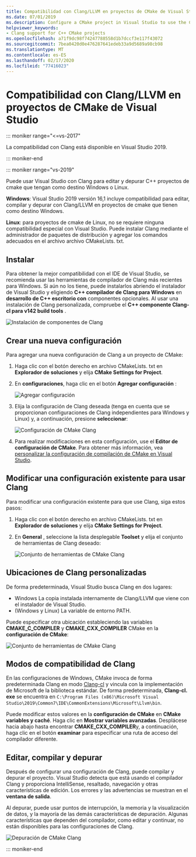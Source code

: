 ```yaml
---
title: Compatibilidad con Clang/LLVM en proyectos de CMake de Visual Studio
ms.date: 07/01/2019
ms.description: Configure a CMake project in Visual Studio to use the Clang/LLVM toolchain.
helpviewer_keywords:
- Clang support for C++ CMake projects
ms.openlocfilehash: a71f9dc98f74247788558d1b7dccf3e117f43072
ms.sourcegitcommit: 7bea0420d0e476287641edeb33a9d5689a98cb98
ms.translationtype: MT
ms.contentlocale: es-ES
ms.lasthandoff: 02/17/2020
ms.locfileid: "77416023"
---
```

# <a name="clangllvm-support-in-visual-studio-cmake-projects"></a>Compatibilidad con Clang/LLVM en proyectos de CMake de Visual Studio

::: moniker range="<=vs-2017"

La compatibilidad con Clang está disponible en Visual Studio 2019.

::: moniker-end

::: moniker range="vs-2019"

Puede usar Visual Studio con Clang para editar y depurar C++ proyectos de cmake que tengan como destino Windows o Linux.

**Windows**: Visual Studio 2019 versión 16,1 incluye compatibilidad para editar, compilar y depurar con Clang/LLVM en proyectos de cmake que tienen como destino Windows.

**Linux**: para proyectos de cmake de Linux, no se requiere ninguna compatibilidad especial con Visual Studio. Puede instalar Clang mediante el administrador de paquetes de distribución y agregar los comandos adecuados en el archivo archivo CMakeLists. txt.

## <a name="install"></a>Instalar

Para obtener la mejor compatibilidad con el IDE de Visual Studio, se recomienda usar las herramientas de compilador de Clang más recientes para Windows. Si aún no los tiene, puede instalarlos abriendo el instalador de Visual Studio y eligiendo  **C++ compilador de Clang para Windows** en **desarrollo de C++ escritorio con** componentes opcionales. Al usar una instalación de Clang personalizada, compruebe el  **C++ componente Clang-cl para v142 build tools** .

![Instalación de componentes de Clang](media/clang-install-vs2019.png)

## <a name="create-a-new-configuration"></a>Crear una nueva configuración

Para agregar una nueva configuración de Clang a un proyecto de CMake:

1. Haga clic con el botón derecho en archivo CMakeLists. txt en **Explorador de soluciones** y elija **CMake Settings for Project**.

1. En **configuraciones**, haga clic en el botón **Agregar configuración** :

   ![Agregar configuración](media/cmake-add-config-icon.png)

1. Elija la configuración de Clang deseada (tenga en cuenta que se proporcionan configuraciones de Clang independientes para Windows y Linux) y, a continuación, presione **seleccionar**:

   ![Configuración de CMake Clang](media/cmake-clang-configuration.png)

1. Para realizar modificaciones en esta configuración, use el **Editor de configuración de CMake**. Para obtener más información, vea [personalizar la configuración de compilación de CMake en Visual Studio](customize-cmake-settings.md).

## <a name="modify-an-existing-configuration-to-use-clang"></a>Modificar una configuración existente para usar Clang

Para modificar una configuración existente para que use Clang, siga estos pasos:

1. Haga clic con el botón derecho en archivo CMakeLists. txt en **Explorador de soluciones** y elija **CMake Settings for Project**.

1. En **General** , seleccione la lista desplegable **Toolset** y elija el conjunto de herramientas de Clang deseado:

   ![Conjunto de herramientas de CMake Clang](media/cmake-clang-toolset.png)

## <a name="custom-clang-locations"></a>Ubicaciones de Clang personalizadas

De forma predeterminada, Visual Studio busca Clang en dos lugares:

- Windows La copia instalada internamente de Clang/LLVM que viene con el instalador de Visual Studio.
- (Windows y Linux) La variable de entorno PATH.

Puede especificar otra ubicación estableciendo las variables **CMAKE_C_COMPILER** y **CMAKE_CXX_COMPILER** CMake en la **configuración de CMake**:

![Conjunto de herramientas de CMake Clang](media/clang-location-cmake.png)

## <a name="clang-compatibility-modes"></a>Modos de compatibilidad de Clang

En las configuraciones de Windows, CMake invoca de forma predeterminada Clang en modo [Clang-cl](https://llvm.org/devmtg/2014-04/PDFs/Talks/clang-cl.pdf) y vincula con la implementación de Microsoft de la biblioteca estándar. De forma predeterminada, **Clang-cl. exe** se encuentra en `C:\Program Files (x86)\Microsoft Visual Studio\2019\Common7\IDE\CommonExtensions\Microsoft\Llvm\bin`.

Puede modificar estos valores en la **configuración de CMake** en **CMake variables y caché**. Haga clic en **Mostrar variables avanzadas**. Desplácese hacia abajo hasta encontrar **CMAKE_CXX_COMPILER**y, a continuación, haga clic en el botón **examinar** para especificar una ruta de acceso del compilador diferente.

## <a name="edit-build-and-debug"></a>Editar, compilar y depurar

Después de configurar una configuración de Clang, puede compilar y depurar el proyecto. Visual Studio detecta que está usando el compilador Clang y proporciona IntelliSense, resaltado, navegación y otras características de edición. Los errores y las advertencias se muestran en el **ventana de salida**.

Al depurar, puede usar puntos de interrupción, la memoria y la visualización de datos, y la mayoría de las demás características de depuración. Algunas características que dependen del compilador, como editar y continuar, no están disponibles para las configuraciones de Clang.

![Depuración de CMake Clang](media/clang-debug-visualize.png)

::: moniker-end
